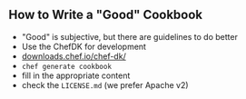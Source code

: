 ## How to Write a "Good" Cookbook
* "Good" is subjective, but there are guidelines to do better
* Use the ChefDK for development
 * [downloads.chef.io/chef-dk/](https://downloads.chef.io/chef-dk/)
 * `chef generate cookbook`
 * fill in the appropriate content
 * check the `LICENSE.md` (we prefer Apache v2)
